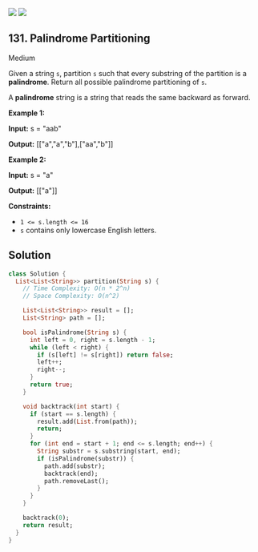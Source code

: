 [![](https://img.shields.io/github/stars/javadev/LeetCode-in-All?label=Stars&style=flat-square)](https://github.com/javadev/LeetCode-in-All)
[![](https://img.shields.io/github/forks/javadev/LeetCode-in-All?label=Fork%20me%20on%20GitHub%20&style=flat-square)](https://github.com/javadev/LeetCode-in-All/fork)

## 131\. Palindrome Partitioning

Medium

Given a string `s`, partition `s` such that every substring of the partition is a **palindrome**. Return all possible palindrome partitioning of `s`.

A **palindrome** string is a string that reads the same backward as forward.

**Example 1:**

**Input:** s = "aab"

**Output:** [["a","a","b"],["aa","b"]]

**Example 2:**

**Input:** s = "a"

**Output:** [["a"]]

**Constraints:**

*   `1 <= s.length <= 16`
*   `s` contains only lowercase English letters.

## Solution

```dart
class Solution {
  List<List<String>> partition(String s) {
    // Time Complexity: O(n * 2^n)
    // Space Complexity: O(n^2)

    List<List<String>> result = [];
    List<String> path = [];

    bool isPalindrome(String s) {
      int left = 0, right = s.length - 1;
      while (left < right) {
        if (s[left] != s[right]) return false;
        left++;
        right--;
      }
      return true;
    }

    void backtrack(int start) {
      if (start == s.length) {
        result.add(List.from(path));
        return;
      }
      for (int end = start + 1; end <= s.length; end++) {
        String substr = s.substring(start, end);
        if (isPalindrome(substr)) {
          path.add(substr);
          backtrack(end);
          path.removeLast();
        }
      }
    }

    backtrack(0);
    return result;
  }
}
```